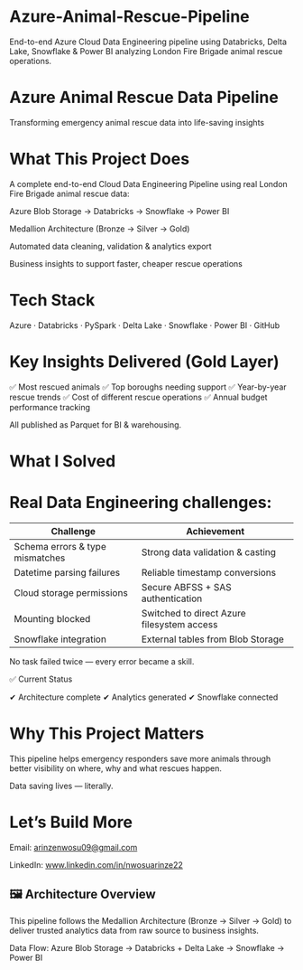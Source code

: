 # Azure-Animal-Rescue-Pipeline
End-to-end Azure Cloud Data Engineering pipeline using Databricks, Delta Lake, Snowflake &amp; Power BI analyzing London Fire Brigade animal rescue operations.


# Azure Animal Rescue Data Pipeline

Transforming emergency animal rescue data into life-saving insights

# What This Project Does

A complete end-to-end Cloud Data Engineering Pipeline using real London Fire Brigade animal rescue data:

Azure Blob Storage → Databricks → Snowflake → Power BI

Medallion Architecture (Bronze → Silver → Gold)

Automated data cleaning, validation & analytics export

Business insights to support faster, cheaper rescue operations

# Tech Stack


Azure · Databricks · PySpark · Delta Lake · Snowflake · Power BI · GitHub

# Key Insights Delivered (Gold Layer)

✅ Most rescued animals
✅ Top boroughs needing support
✅ Year-by-year rescue trends
✅ Cost of different rescue operations
✅ Annual budget performance tracking

All published as Parquet for BI & warehousing.

# What I Solved

 # Real Data Engineering challenges:

| Challenge                       | Achievement                                |
| ------------------------------- | ------------------------------------------ |
| Schema errors & type mismatches | Strong data validation & casting           |
| Datetime parsing failures       | Reliable timestamp conversions             |
| Cloud storage permissions       | Secure ABFSS + SAS authentication          |
| Mounting blocked                | Switched to direct Azure filesystem access |
| Snowflake integration           | External tables from Blob Storage          |

No task failed twice — every error became a skill.

✅ Current Status

✔ Architecture complete
✔ Analytics generated
✔ Snowflake connected


# Why This Project Matters

This pipeline helps emergency responders save more animals
through better visibility on where, why and what rescues happen.

Data saving lives — literally.

# Let’s Build More

Email: arinzenwosu09@gmail.com

LinkedIn: www.linkedin.com/in/nwosuarinze22





## 🖼 Architecture Overview

This pipeline follows the Medallion Architecture (Bronze → Silver → Gold)
to deliver trusted analytics data from raw source to business insights.

Data Flow:
Azure Blob Storage → Databricks + Delta Lake → Snowflake → Power BI





